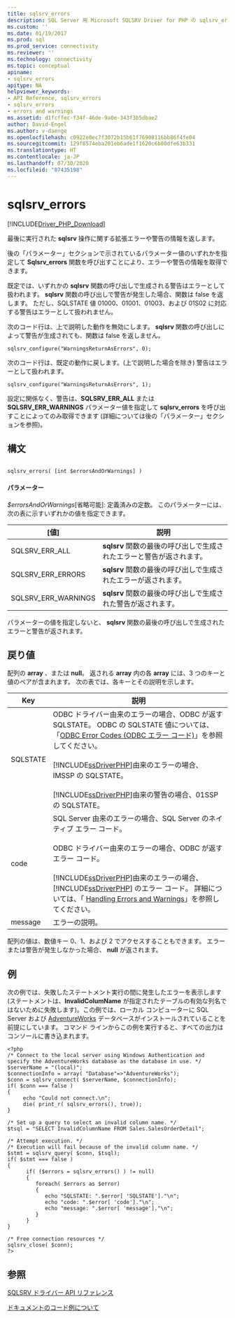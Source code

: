 ```yaml
---
title: sqlsrv_errors
description: SQL Server 用 Microsoft SQLSRV Driver for PHP の sqlsrv_errors 関数の API リファレンス。
ms.custom: ''
ms.date: 01/19/2017
ms.prod: sql
ms.prod_service: connectivity
ms.reviewer: ''
ms.technology: connectivity
ms.topic: conceptual
apiname:
- sqlsrv_errors
apitype: NA
helpviewer_keywords:
- API Reference, sqlsrv_errors
- sqlsrv_errors
- errors and warnings
ms.assetid: d1fcffec-f34f-46de-9a0e-343f3b5dbae2
author: David-Engel
ms.author: v-daenge
ms.openlocfilehash: c0922e0ec7f3072b15b61f76908116bb86f4fe04
ms.sourcegitcommit: 129f8574eba201eb6ade1f1620c6b80dfe63b331
ms.translationtype: HT
ms.contentlocale: ja-JP
ms.lasthandoff: 07/30/2020
ms.locfileid: "87435198"
---
```

# <a name="sqlsrv_errors"></a>sqlsrv_errors
[!INCLUDE[Driver_PHP_Download](../../includes/driver_php_download.md)]

最後に実行された **sqlsrv** 操作に関する拡張エラーや警告の情報を返します。  
  
後の「パラメーター」セクションで示されているパラメーター値のいずれかを指定して **Sqlsrv_errors** 関数を呼び出すことにより、エラーや警告の情報を取得できます。  
  
既定では、いずれかの **sqlsrv** 関数の呼び出しで生成される警告はエラーとして扱われます。 **sqlsrv** 関数の呼び出しで警告が発生した場合、関数は false を返します。 ただし、SQLSTATE 値 01000、01001、01003、および 01S02 に対応する警告はエラーとして扱われません。  
  
次のコード行は、上で説明した動作を無効にします。 **sqlsrv** 関数の呼び出しによって警告が生成されても、関数は false を返しません。  
  
```  
sqlsrv_configure("WarningsReturnAsErrors", 0);  
```  
  
次のコード行は、既定の動作に戻します。(上で説明した場合を除き) 警告はエラーとして扱われます。  
  
```  
sqlsrv_configure("WarningsReturnAsErrors", 1);  
```  
  
設定に関係なく、警告は、**SQLSRV_ERR_ALL** または **SQLSRV_ERR_WARNINGS** パラメーター値を指定して **sqlsrv_errors** を呼び出すことによってのみ取得できます (詳細については後の「パラメーター」セクションを参照)。  
  
## <a name="syntax"></a>構文  
  
```  
  
sqlsrv_errors( [int $errorsAndOrWarnings] )  
```  
  
#### <a name="parameters"></a>パラメーター  
*$errorsAndOrWarnings*[省略可能]: 定義済みの定数。 このパラメーターには、次の表に示すいずれかの値を指定できます。  
  
|[値]|説明|  
|---------|---------------|  
|SQLSRV_ERR_ALL|**sqlsrv** 関数の最後の呼び出しで生成されたエラーと警告が返されます。|  
|SQLSRV_ERR_ERRORS|**sqlsrv** 関数の最後の呼び出しで生成されたエラーが返されます。|  
|SQLSRV_ERR_WARNINGS|**sqlsrv** 関数の最後の呼び出しで生成された警告が返されます。|  
  
パラメーターの値を指定しないと、 **sqlsrv** 関数の最後の呼び出しで生成されたエラーと警告が返されます。  
  
## <a name="return-value"></a>戻り値  
配列の **array** 、または **null**。 返される **array** 内の各 **array** には、3 つのキーと値のペアが含まれます。 次の表では、各キーとその説明を示します。  
  
|Key|説明|  
|-------|---------------|  
|SQLSTATE|ODBC ドライバー由来のエラーの場合、ODBC が返す SQLSTATE。 ODBC の SQLSTATE 値については、「[ODBC Error Codes (ODBC エラー コード)](../../odbc/reference/appendixes/appendix-a-odbc-error-codes.md)」を参照してください。<br /><br />[!INCLUDE[ssDriverPHP](../../includes/ssdriverphp_md.md)]由来のエラーの場合、IMSSP の SQLSTATE。<br /><br />[!INCLUDE[ssDriverPHP](../../includes/ssdriverphp_md.md)]由来の警告の場合、01SSP の SQLSTATE。|  
|code|SQL Server 由来のエラーの場合、SQL Server のネイティブ エラー コード。<br /><br />ODBC ドライバー由来のエラーの場合、ODBC が返すエラー コード。<br /><br />[!INCLUDE[ssDriverPHP](../../includes/ssdriverphp_md.md)]由来のエラーの場合、 [!INCLUDE[ssDriverPHP](../../includes/ssdriverphp_md.md)] のエラー コード。 詳細については、「 [Handling Errors and Warnings](../../connect/php/handling-errors-and-warnings.md)」を参照してください。|  
|message|エラーの説明。|  
  
配列の値は、数値キー 0、1、および 2 でアクセスすることもできます。 エラーまたは警告が発生しなかった場合、 **null** が返されます。  
  
## <a name="example"></a>例  
次の例では、失敗したステートメント実行の間に発生したエラーを表示します (ステートメントは、**InvalidColumName** が指定されたテーブルの有効な列名ではないために失敗します)。この例では、ローカル コンピューターに SQL Server および [AdventureWorks](https://github.com/Microsoft/sql-server-samples/tree/master/samples/databases/adventure-works) データベースがインストールされていることを前提にしています。 コマンド ラインからこの例を実行すると、すべての出力はコンソールに書き込まれます。  
  
```  
<?php  
/* Connect to the local server using Windows Authentication and   
specify the AdventureWorks database as the database in use. */  
$serverName = "(local)";  
$connectionInfo = array( "Database"=>"AdventureWorks");  
$conn = sqlsrv_connect( $serverName, $connectionInfo);  
if( $conn === false )  
{  
     echo "Could not connect.\n";  
     die( print_r( sqlsrv_errors(), true));  
}  
  
/* Set up a query to select an invalid column name. */  
$tsql = "SELECT InvalidColumnName FROM Sales.SalesOrderDetail";  
  
/* Attempt execution. */  
/* Execution will fail because of the invalid column name. */  
$stmt = sqlsrv_query( $conn, $tsql);  
if( $stmt === false )  
{  
      if( ($errors = sqlsrv_errors() ) != null)  
      {  
         foreach( $errors as $error)  
         {  
            echo "SQLSTATE: ".$error[ 'SQLSTATE']."\n";  
            echo "code: ".$error[ 'code']."\n";  
            echo "message: ".$error[ 'message']."\n";  
         }  
      }  
}  
  
/* Free connection resources */  
sqlsrv_close( $conn);  
?>  
```  
  
## <a name="see-also"></a>参照  
[SQLSRV ドライバー API リファレンス](../../connect/php/sqlsrv-driver-api-reference.md)

[ドキュメントのコード例について](../../connect/php/about-code-examples-in-the-documentation.md)  
  

